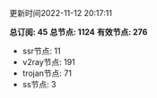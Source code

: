 更新时间2022-11-12 20:17:11

**总订阅: 45**
**总节点: 1124**
**有效节点: 276**
- ssr节点: 11
- v2ray节点: 191
- trojan节点: 71
- ss节点: 3
